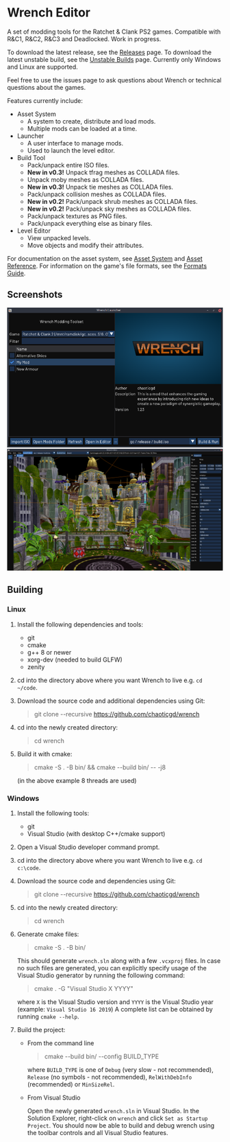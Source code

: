 # Wrench Editor

A set of modding tools for the Ratchet & Clank PS2 games. Compatible with R&C1, R&C2, R&C3 and Deadlocked. Work in progress.

To download the latest release, see the [Releases](https://github.com/chaoticgd/wrench/releases) page. To download the latest unstable build, see the [Unstable Builds](https://github.com/chaoticgd/wrench/releases/tag/unstable) page. Currently only Windows and Linux are supported.

Feel free to use the issues page to ask questions about Wrench or technical questions about the games.

Features currently include:
- Asset System
	- A system to create, distribute and load mods.
	- Multiple mods can be loaded at a time.
- Launcher
	- A user interface to manage mods.
	- Used to launch the level editor.
- Build Tool
	- Pack/unpack entire ISO files.
	- **New in v0.3!** Unpack tfrag meshes as COLLADA files.
	- Unpack moby meshes as COLLADA files.
	- **New in v0.3!** Unpack tie meshes as COLLADA files.
	- Pack/unpack collision meshes as COLLADA files.
	- **New in v0.2!** Pack/unpack shrub meshes as COLLADA files.
	- **New in v0.2!** Pack/unpack sky meshes as COLLADA files.
	- Pack/unpack textures as PNG files.
	- Pack/unpack everything else as binary files.
- Level Editor
	- View unpacked levels.
	- Move objects and modify their attributes.

For documentation on the asset system, see [Asset System](docs/asset_system.md) and [Asset Reference](docs/asset_reference.md). For information on the game's file formats, see the [Formats Guide](docs/formats_guide.md).

## Screenshots

![Launcher](docs/screenshots/launcher.png)
![Level Editor](docs/screenshots/editor.png)

## Building

### Linux

1.	Install the following dependencies and tools:
	- git
	- cmake
	- g++ 8 or newer
	- xorg-dev (needed to build GLFW)
	- zenity

2.	cd into the directory above where you want Wrench to live e.g. `cd ~/code`.

2.	Download the source code and additional dependencies using Git:
	> git clone --recursive https://github.com/chaoticgd/wrench

3.	cd into the newly created directory:
	> cd wrench

4.	Build it with cmake:
	> cmake -S . -B bin/ && cmake --build bin/ -- -j8
	
	(in the above example 8 threads are used)

### Windows

1.	Install the following tools:
	- git
	- Visual Studio (with desktop C++/cmake support)

2.	Open a Visual Studio developer command prompt.

3.	cd into the directory above where you want Wrench to live e.g. `cd c:\code`.

4.	Download the source code and dependencies using Git:
	> git clone --recursive https://github.com/chaoticgd/wrench

5.	cd into the newly created directory:
	> cd wrench

6.	Generate cmake files:
	> cmake -S . -B bin/

	This should generate `wrench.sln` along with a few `.vcxproj` files. 
	In case no such files are generated, you can explicitly specify usage of the Visual Studio generator by running the following command:
	> cmake . -G "Visual Studio X YYYY"
	
	where `X` is the Visual Studio version and `YYYY` is the Visual Studio year (example: `Visual Studio 16 2019`)
	A complete list can be obtained by running `cmake --help`.

7.	Build the project:
	- From the command line

		> cmake --build bin/ --config BUILD_TYPE

		where `BUILD_TYPE` is one of `Debug` (very slow - not recommended), `Release` (no symbols - not recommended), `RelWithDebInfo` (recommended) or `MinSizeRel`.

	- From Visual Studio

		Open the newly generated `wrench.sln` in Visual Studio. In the Solution Explorer, right-click on `wrench` and click `Set as Startup Project`. You should now be able to build and debug wrench using the toolbar controls and all Visual Studio features.
